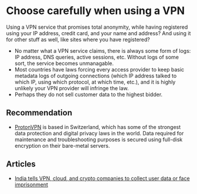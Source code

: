 # Choose carefully when using a VPN

Using a VPN service that promises total anonymity, while having registered using your IP address, credit card, and 
your name and address? And using it for other stuff as well, like sites where you have registered?

* No matter what a VPN service claims, there is always some form of logs: IP address, DNS queries, active sessions, 
etc. Without logs of some sort, the service becomes unmanagable.
* Most countries have laws forcing every access provider to keep basic metadata logs of outgoing connections (which IP 
address talked to which IP, using which protocol, at which time, etc.), and it is highly unlikely your VPN provider 
will infringe the law.
* Perhaps they do not sell customer data to the highest bidder.

## Recommendation

* [ProtonVPN](https://protonvpn.com/support/no-logs-vpn/) is based in Switzerland, which has some of the strongest 
data protection and digital privacy laws in the world. Data required for maintenance and troubleshooting purposes is 
secured using full-disk encryption on their bare-metal servers. 

## Articles

* [India tells VPN, cloud, and crypto companies to collect user data or face imprisonment](https://www.techspot.com/news/94441-india-tells-vpn-cloud-crypto-companies-collect-user.html)